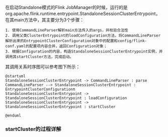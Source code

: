 在启动Standalone模式的Flink JobManager的时候，运行的是org.apache.flink.runtime.entrypoint.StandaloneSessionClusterEntrypoint，在其main方法中，其主要分为3个步骤：
```
1. 使用CommandLineParser解析main方法传入的args，并校验合法性
2. 调用父类ClusterEntrypoint的loadConfiguration方法，将CommandLineParser解析出来的EntrypointClusterConfiguration对象中的配置和config/flink-conf.yaml的配置项内容合并，返回Configuration对象；
3. 根据Configuration的内容，构造StandaloneSessionClusterEntrypoint实例，并调用其startCluster方法，完成启动。
```
其调用关系时序图可以参考图下所示：
```plantuml
@startuml 
StandaloneSessionClusterEntrypoint -> CommandLineParser : parse
CommandLineParser --> StandaloneSessionClusterEntrypoint : EntrypointClusterConfigurationπ
StandaloneSessionClusterEntrypoint -> StandaloneSessionClusterEntrypoint : loadConfiguration
StandaloneSessionClusterEntrypoint -> StandaloneSessionClusterEntrypoint : startCluster

@enduml
```
### startCluster的过程详解

